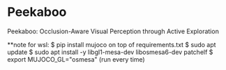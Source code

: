 # Peekaboo
Peekaboo: Occlusion-Aware Visual Perception through Active Exploration


**note for wsl: 
$ pip install mujoco on top of requirements.txt
$ sudo apt update
$ sudo apt install -y libgl1-mesa-dev libosmesa6-dev patchelf
$ export MUJOCO_GL="osmesa" (run every time)

